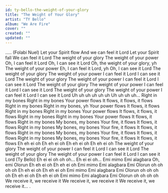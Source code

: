 ```yaml
---
id: ty-bello-the-weight-of-your-glory
title: "The Weight of Your Glory"
artist: "TY Bello"
album: "We Are Fire"
cover: ""
created: ""
updated: ""
---
```


.....
(Folabi Nuel)
Let your Spirit flow
And we can feel it Lord
Let your Spirit fall
We can feel it Lord
The weight of your glory
The weight of your power
Oh, I can feel it Lord
Oh, I can see it Lord
Oh, the weight of your glory, yh
The weight of your power
Eh, I can feel it Lord, yh
Oh, I can see it Lord
The weight of your glory
The weight of your power
I can feel it Lord
I can see it Lord
The weight of your glory
The weight of your power
I can feel it Lord
I can see it Lord
The weight of your glory
The weight of your power
I can feel it Lord
I can see it Lord
The weight of your glory
The weight of your power
I can feel it Lord
I can see it Lord
Uh uh uh uh uh uh
Uh uh uh uh...
Right in my bones
Right in my bones
Your power flows
It flows, it flows, it flows
Right in my bones
Right in my bones, yh
Your power flows
It flows, it flows
Right in my bones
Right in my bones
Your power flows
It flows, it flows, it flows
Right in my bones
Right in my bones
Your power flows
It flows, it flows
Right in my bones
My bones, my bones
Your fire, it flows
It flows, it flows
Right in my bones
My bones, my bones
Your fire, it flows
It flows, it flows
Right in my bones
My bones, my bones
Your fire, it flows
It flows, it flows
Right in my bones
My bones, my bones
Your fire, it flows
It flows, it flows
Eh eh ei oh
Eh eh ei oh
Eh eh ei oh
Eh eh ei oh
The weight of your glory
The weight of your power
I can feel it Lord
I can see it Lord
The weight of your glory
The weight of your power
I can feel it Lord
I can see it Lord
(Ty Bello)
Eh ei ei oh oh oh...
Eh ei ei oh...
Emi mimo
Emi alagbara
Oh, emi Olorun
Eh eh ei oh
Eh eh ei oh
Emi mimo
Emi alagbara
Emi Olorun oh oh oh oh
Eh eh ei oh
Eh eh ei oh
Emi mimo
Emi alagbara
Emi Olorun oh oh oh oh
Eh eh ei oh
Eh eh ei oh
Emi mimo
Emi alagbara
Emi Olorun oh oh oh oh
We receive it, we receive it
We receive it, we receive it
We receive it, we receive it...
.
